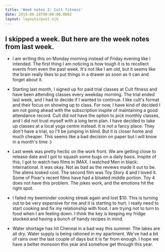 ```yaml
---
title: 'Week notes 2: Cult fitness'
date: 2019-06-24T00:00:00.000Z
layout: layouts/post.njk
---
```


I skipped a week. But here are the week notes from last week.
---

- I am writing this on Monday morning instead of Friday evening like I intended. The first thing I am noticing is how tough it is to recollect events from even the past week. It's not like I am old, but it seems like the brain really likes to put things in a drawer as soon as it can and forget about it.

- Starting last month, I signed up for paid trial classes at Cult fitness and have been attending classes every weekday morning. The trial ended last week, and I had to decide if I wanted to continue. I like cult's format and their focus on showing up to class. For now, I have kind of decided I am not going ahead with the subscription inspite of maintaining a good attendance record. Cult did not have the option to pick monthly classes, and I did not trust myself with a long term plan. I have decided to take up classes at a local yoga centre instead. It is not a fancy place. They don't have a trial, so I'll be jumping in blind. But it is closer home and much cheaper. This seems like a bad decision on paper but I will know in a month's time :)

- Last week was pretty hectic on the work front. We are getting close to release date and I got to squash some bugs on a daily basis. Inspite of this, I got to watch two films in IMAX. I watched Men in black: International. It was okay. Not as bad as the reviews made it out to be. The aliens looked cool. The second film was Toy Story 4 and I loved it. Some of Pixar's recent films have had a bloated middle portion. Toy  4 does not have this problem. The jokes work, and the emotions hit the right spot. 

- I failed my beeminder cooking streak again and lost $10. This is turning out to be very expensive for me and it is starting to hurt. I really need to start cooking and fix my relationship with food. I am trying not to turn to food when I am feeling down. I think the key is keeping my fridge stocked and having a bunch of handy recipes in mind.

- Water shortage has hit Chennai in a bad way this summer. The lakes are all dry. Water supply is being rationed in my apartment. We've had a bit of rains over the last couple of days but it is far from enough. I hope we have a better monsoon this year and somehow get through this year.
